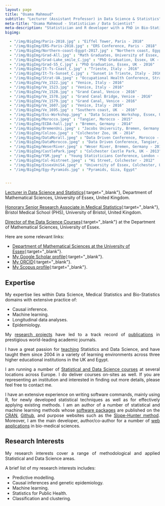 ```yaml
---
layout: page
title: "Osama Mahmoud"
subtitle: "Lecturer (Assistant Professor) in Data Science & Statistics"
meta-title: "Osama Mahmoud - Statistician / Data Scientist"
meta-description: "Statistician and R developer with a PhD in Bio-Statistics, a MS.c. and a BS.c. degrees in Applied Statistics. An expert in classification, clustering techniques, causal inference, longitudinal modelling and data analysis of public health"
bigimg:

  - "/img/BigImg/Paris-2018.jpg" : "Eiffel Tower, Paris - 2018"
  - "/img/BigImg/ERS-Paris-2018.jpg" : "ERS Conference, Paris - 2018"
  - "/img/BigImg/Northern-coast-Egypt-2017.jpg" : "Northern coast, Egypt - 2017"
  - "/img/BigImg/Grad-All.jpg" : "Math Graduates, University of Essex, UK - 2016"
  - "/img/BigImg/Grad-Lake_smile_C.jpg" : "PhD Graduation, Essex, UK - 2016"
  - "/img/BigImg/Grad-S5_C.jpg" : "PhD Graduation, Essex, UK - 2016"
  - "/img/BigImg/It-Ts-Coast_C.jpg" : "Trieste, Italy - 2016"
  - "/img/BigImg/It-Ts-Sunset_C.jpg" : "Sunset in Trieste, Italy - 2016"
  - "/img/BigImg/Strat-UA.jpeg" : "Occupational Health Conference, Stratford-Upon-Avon, UK - 2016"
  - "/img/BigImg/Ve_1522.jpg" : "Venice, Italy - 2016"
  - "/img/BigImg/Ve_1523.jpg" : "Venice, Italy - 2016"
  - "/img/BigImg/Ve_1528.jpg" : "Grand Canal, Venice - 2016"
  - "/img/BigImg/Ve_1578.jpg" : "Grand Canal Bridge, Venice - 2016"
  - "/img/BigImg/Ve_1579.jpg" : "Grand Canal, Venice - 2016"
  - "/img/BigImg/Ve_1607.jpg" : "Venice, Italy - 2016"
  - "/img/BigImg/Ve_1695.jpg" : "Southern coast, UK  - 2016"
  - "/img/BigImg/Ess-Workshop.jpeg" : "Data Sciences Workshop, Essex, UK - 2015"
  - "/img/BigImg/Morocco.jpeg" : "Tangier, Morocco - 2015"
  - "/img/BigImg/ECDA-hall.jpg" : "Bremen, Germany - 2014"
  - "/img/BigImg/BremenUni.jpeg" : "Jacobs University, Bremen, Germany - 2014"
  - "/img/BigImg/Colzoo.jpeg" : "Colchester Zoo, UK - 2014"
  - "/img/BigImg/DataMorall.jpeg" : "Data Driven Conference, Morocco - 2014"
  - "/img/BigImg/DataMorocco.jpeg" : "Data Driven Conference, Tangier, Morocco - 2014"
  - "/img/BigImg/WeserRiver.jpeg" : "Weser River, Bremen, Germany - 2014"
  - "/img/BigImg/CastlePark.jpeg" : "Colchester Castle Park, UK - 2013"
  - "/img/BigImg/YSM.jpeg" : "Young Statisticians Conference, London - 2013"
  - "/img/BigImg/Col-Histreet.jpeg" : "Hi Street, Colchester - 2012"
  - "/img/BigImg/EssexUniS4.jpeg" : "University of Essex, Colchester, UK - 2012"
  - "/img/BigImg/Egy-Pyramids.jpg" : "Pyramids, Giza, Egypt"

  
---
```

[Lecturer in Data Science and Statistics](https://www.essex.ac.uk/people/abdel02200/osama-mahmoud "Show academic profile at UoE"){:target="_blank"}, Department of Mathematical Sciences, University of Essex, United Kingdom.

[Honorary Senior Research Associate in Medical Statistics](https://www.bris.ac.uk/contact/person/getDetails?personKey=0VHFlG3d37FvlpvyrKJH3AZqocgDHh){:target="_blank"}, Bristol Medical School (PHS), University of Bristol, United Kingdom.

[Director of the Data Science Courses](https://www.essex.ac.uk/courses/pg00742/1/msc-data-science){:target="_blank"} at the Department of Mathematical Sciences, University of Essex.

Here are some relevant links:
 - [Department of Mathematical Sciences at the University of Essex](https://www.essex.ac.uk/departments/mathematical-sciences "DMS, University of Essex"){:target="_blank"}.
 - [My Google Scholar profile](https://scholar.google.com/citations?user=sLf22b8AAAAJ&hl=en){:target="_blank"}.
 - [My ORCID](https://orcid.org/0000-0003-0342-6704){:target="_blank"}.
 - [My Scopus profile](https://www.scopus.com/authid/detail.uri?authorId=57193535862){:target="_blank"}.
  
## Expertise

<p align="justify">
My expertise lies within Data Science, Medical Statistics and Bio-Statistics domains with extensive practice of:
</p>

  - Causal inference.
  - Machine learning.
  - Longitudinal data analyses.
  - Epidemiology.

<p align="justify">
My <a href="/Research/Selected-projects" title="List of projects" target="_blank">research projects</a> have led to a track record of <a href="/Research" title="List of publications" target="_blank">publications</a> in prestigious world-leading academic journals.
</p>

<p align="justify">
I have a great passion for <a href="/Teaching" title="My teaching activities" target="_blank">teaching</a> Statistics and Data Science, and have taught them since 2004 in a variety of learning environments across three higher educational institutions in the UK and Egypt.
</p>

<p align="justify">
I am running a number of <a href="/R-courses" title="Details on R courses" target="_blank">Statistical and Data Science courses</a> at several locations across Europe. I do deliver courses on-sites as well. If you are representing an institution and interested in finding out more details, please feel free to contact me.
</p>

<p align="justify">
I have an extensive experience on writing software commands, mainly using R, for newly developed statistical techniques as well as for effectively applying existing methods. I am an author of a number of statistical and machine learning methods whose <a href="https://www.rdocumentation.org/collaborators/name/Osama%20Mahmoud" target="_blank" title="Published packages"> software packages</a> are published on the <a href="https://cran.r-project.org/" target="_blank" title="Comprehensive R Archive Network">CRAN</a>, <a href="https://github.com/Osmahmoud" target="_blank" title="My Github">Github</a>, and purpose websites such as
the <a href="http://osmahmoud.com/SlopeHunter/index.html" target="_blank" title="Slope-Hunter method">Slope-Hunter method</a>. Moreover, I am the main developer, author/co-author for a number of <a href="/Shiny" title="List of web applications" target="_blank">web applications</a> in bio-medical sciences.
</p>


## Research Interests

<p align="justify">
My research interests cover a range of methodological and applied Statistical and Data Science areas.
</p>

A brief list of my research interests includes:

  - Predictive modelling.
  - Causal inferences and genetic epidemiology.
  - Machine learning.
  - Statistics for Public Health.
  - Classification and clustering.

